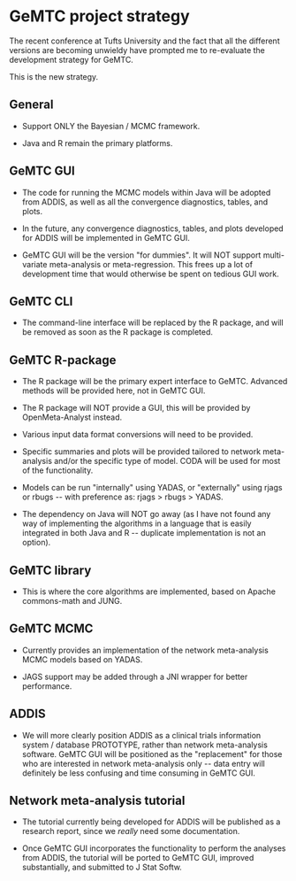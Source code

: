 GeMTC project strategy
======================

The recent conference at Tufts University and the fact that all the different versions are becoming unwieldy have prompted me to re-evaluate the development strategy for GeMTC.

This is the new strategy.

General
-------

 * Support ONLY the Bayesian / MCMC framework.

 * Java and R remain the primary platforms.

GeMTC GUI
---------

 * The code for running the MCMC models within Java will be adopted from ADDIS, as well as all the convergence diagnostics, tables, and plots.

 * In the future, any convergence diagnostics, tables, and plots developed for ADDIS will be implemented in GeMTC GUI.

 * GeMTC GUI will be the version "for dummies". It will NOT support multi-variate meta-analysis or meta-regression. This frees up a lot of development time that would otherwise be spent on tedious GUI work.

GeMTC CLI
---------

 * The command-line interface will be replaced by the R package, and will be removed as soon as the R package is completed.

GeMTC R-package
---------------

 * The R package will be the primary expert interface to GeMTC. Advanced methods will be provided here, not in GeMTC GUI.

 * The R package will NOT provide a GUI, this will be provided by OpenMeta-Analyst instead.

 * Various input data format conversions will need to be provided.

 * Specific summaries and plots will be provided tailored to network meta-analysis and/or the specific type of model. CODA will be used for most of the functionality.

 * Models can be run "internally" using YADAS, or "externally" using rjags or rbugs -- with preference as: rjags > rbugs > YADAS.

 * The dependency on Java will NOT go away (as I have not found any way of implementing the algorithms in a language that is easily integrated in both Java and R -- duplicate implementation is not an option).

GeMTC library
-------------

 * This is where the core algorithms are implemented, based on Apache commons-math and JUNG.

GeMTC MCMC
----------

 * Currently provides an implementation of the network meta-analysis MCMC models based on YADAS.

 * JAGS support may be added through a JNI wrapper for better performance.

ADDIS
-----

 * We will more clearly position ADDIS as a clinical trials information system / database PROTOTYPE, rather than network meta-analysis software. GeMTC GUI will be positioned as the "replacement" for those who are interested in network meta-analysis only -- data entry will definitely be less confusing and time consuming in GeMTC GUI.

Network meta-analysis tutorial
------------------------------

 * The tutorial currently being developed for ADDIS will be published as a research report, since we *really* need some documentation.

 * Once GeMTC GUI incorporates the functionality to perform the analyses from ADDIS, the tutorial will be ported to GeMTC GUI, improved substantially, and submitted to J Stat Softw.
